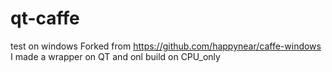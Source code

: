 # qt-caffe
test on windows
Forked from https://github.com/happynear/caffe-windows
I made a wrapper on QT and onl build on CPU_only
